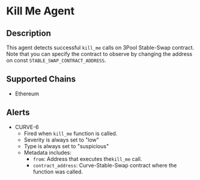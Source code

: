 # Kill Me Agent

## Description

This agent detects successful `kill_me` calls on 3Pool Stable-Swap contract. Note that you can specify the contract to observe by changing the address on const `STABLE_SWAP_CONTRACT_ADDRESS`. 

## Supported Chains

- Ethereum

## Alerts

- CURVE-6
  - Fired when `kill_me` function is called. 
  - Severity is always set to "low" 
  - Type is always set to "suspicious"
  - Metadata includes:
    - `from`: Address that executes the`kill_me` call.
    - `contract_address`: Curve-Stable-Swap contract where the function was called.
